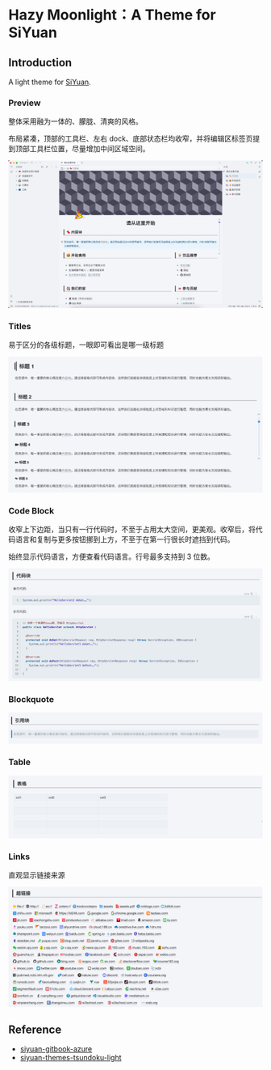 # Hazy Moonlight：A Theme for SiYuan

## Introduction

A light theme for [SiYuan](http://github.com/siyuan-note/siyuan).

### Preview

整体采用融为一体的、朦胧、清爽的风格。

布局紧凑，顶部的工具栏、左右 dock、底部状态栏均收窄，并将编辑区标签页提到顶部工具栏位置，尽量增加中间区域空间。

![1682427206132](image/README/preview.png)

### Titles

易于区分的各级标题，一眼即可看出是哪一级标题

![1682427376672](image/README/titles.png)

### Code Block

收窄上下边距，当只有一行代码时，不至于占用太大空间，更美观。收窄后，将代码语言和复制与更多按钮挪到上方，不至于在第一行很长时遮挡到代码。

始终显示代码语言，方便查看代码语言。行号最多支持到 3 位数。

![1682427072462](image/README/codeblock.png)

### Blockquote

![1682427462008](image/README/blockquote.png)

### Table

![1682432959720](image/README/table.png)

### Links

直观显示链接来源

![1682427118779](image/README/links.png)

## Reference

- [siyuan-gitbook-azure](https://github.com/yuuuxt/siyuan-gitbook-azure)
- [siyuan-themes-tsundoku-light](https://github.com/Achuan-2/siyuan-themes-tsundoku-light)
